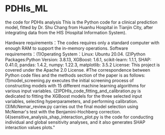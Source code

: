 # PDHIs_ML
the code for PDHIs analysis
This is the Python code for a clinical prediction model, fitted by Dr. Shu Chang from Huanhu Hospital in Tianjin City, after integrating data from the HIS (Hospital Information System).

Hardware requirements：The codes requires only a standard computer with enough RAM to support the in-memory operations.
Software requirements：(1)Operating System：Linux: Ubuntu 20.04. (2)Python Packages:Python Version: 3.8.13, XGBoost: 1.6.1, scikit-learn: 1.1.1, SHAP: 0.41.0, pandas: 1.4.2, numpy: 1.22.3, matplotlib: 3.5.2
License: This project is covered under the Apache 2.0 License.
#The correspondence between Python code files and the methods section of the paper is as follows: (1)model_screening.py executes the initial screening process of constructing models with 15 different machine learning algorithms for various input variables.
(2)PDHIs_code_fitting_and_calibration.py is dedicated to fitting the XGBoost models for the three selected input variables, selecting hyperparameters, and performing calibration.
(3)McNemar_review.py carries out the final model selection using McNemar's test with the Benjamini-Hochberg correction.
(4)sensitive_analysis_shap_interaction_plot.py is the code for conducting individual and global sensitivity analyses, and it also generates SHAP interaction values plots."
